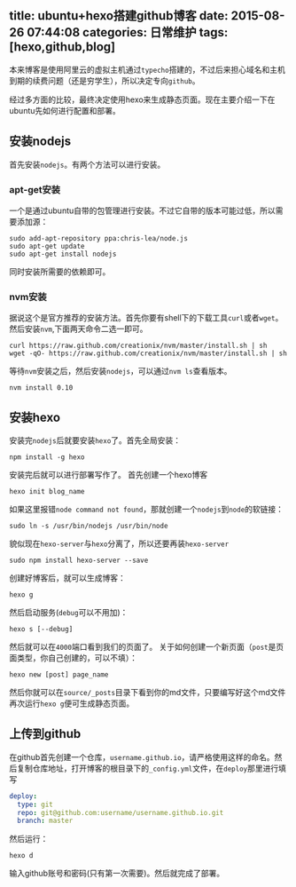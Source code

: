 title: ubuntu+hexo搭建github博客
date: 2015-08-26 07:44:08
categories: 日常维护
tags: [hexo,github,blog]
---
本来博客是使用阿里云的虚拟主机通过`typecho`搭建的，不过后来担心域名和主机到期的续费问题（还是穷学生），所以决定专向`github`。

经过多方面的比较，最终决定使用hexo来生成静态页面。现在主要介绍一下在ubuntu先如何进行配置和部署。

<!--more-->
## 安装nodejs
首先安装`nodejs`。有两个方法可以进行安装。
### apt-get安装
一个是通过ubuntu自带的包管理进行安装。不过它自带的版本可能过低，所以需要添加源：
```shell
sudo add-apt-repository ppa:chris-lea/node.js
sudo apt-get update
sudo apt-get install nodejs
```
同时安装所需要的依赖即可。

### nvm安装
据说这个是官方推荐的安装方法。首先你要有shell下的下载工具`curl`或者`wget`。
然后安装`nvm`,下面两天命令二选一即可。
```shell
curl https://raw.github.com/creationix/nvm/master/install.sh | sh  
wget -qO- https://raw.github.com/creationix/nvm/master/install.sh | sh
```

等待`nvm`安装之后，然后安装`nodejs`，可以通过`nvm ls`查看版本。
```shell
nvm install 0.10
```

## 安装hexo
安装完`nodejs`后就要安装`hexo`了。首先全局安装：
```shell
npm install -g hexo
```
安装完后就可以进行部署写作了。
首先创建一个hexo博客
```shell
hexo init blog_name
```
如果这里报错`node command not found`，那就创建一个`nodejs`到`node`的软链接：
```shell
sudo ln -s /usr/bin/nodejs /usr/bin/node
```
貌似现在`hexo-server`与`hexo`分离了，所以还要再装`hexo-server`
```shell
sudo npm install hexo-server --save
```

创建好博客后，就可以生成博客：
```shell
hexo g
```
然后启动服务(`debug`可以不用加)：
```shell
hexo s [--debug]
```
然后就可以在`4000`端口看到我们的页面了。
关于如何创建一个新页面（`post`是页面类型，你自己创建的，可以不填）：
```shell
hexo new [post] page_name
```
然后你就可以在`source/_posts`目录下看到你的md文件，只要编写好这个md文件再次运行`hexo g`便可生成静态页面。

## 上传到github
在github首先创建一个仓库，`username.github.io`，请严格使用这样的命名。然后复制仓库地址，打开博客的根目录下的`_config.yml`文件，在`deploy`那里进行填写
```yml
deploy:
  type: git
  repo: git@github.com:username/username.github.io.git
  branch: master
```
然后运行：
```shell
hexo d
```
输入github账号和密码(只有第一次需要)。然后就完成了部署。